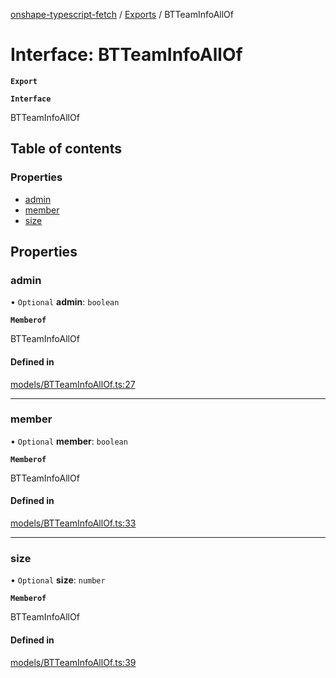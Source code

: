 [onshape-typescript-fetch](../README.md) / [Exports](../modules.md) / BTTeamInfoAllOf

# Interface: BTTeamInfoAllOf

**`Export`**

**`Interface`**

BTTeamInfoAllOf

## Table of contents

### Properties

- [admin](BTTeamInfoAllOf.md#admin)
- [member](BTTeamInfoAllOf.md#member)
- [size](BTTeamInfoAllOf.md#size)

## Properties

### admin

• `Optional` **admin**: `boolean`

**`Memberof`**

BTTeamInfoAllOf

#### Defined in

[models/BTTeamInfoAllOf.ts:27](https://github.com/toebes/onshape-typescript-fetch/blob/3e11ae1/models/BTTeamInfoAllOf.ts#L27)

___

### member

• `Optional` **member**: `boolean`

**`Memberof`**

BTTeamInfoAllOf

#### Defined in

[models/BTTeamInfoAllOf.ts:33](https://github.com/toebes/onshape-typescript-fetch/blob/3e11ae1/models/BTTeamInfoAllOf.ts#L33)

___

### size

• `Optional` **size**: `number`

**`Memberof`**

BTTeamInfoAllOf

#### Defined in

[models/BTTeamInfoAllOf.ts:39](https://github.com/toebes/onshape-typescript-fetch/blob/3e11ae1/models/BTTeamInfoAllOf.ts#L39)
